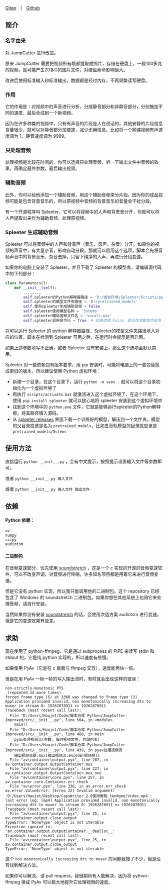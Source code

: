 [Gitee](https://gitee.com/haujet/jump-cutter-improved)　|　[Github](https://github.com/HaujetZhao/JumpCutter-Improved) 

## 简介

### 名字由来

对 JumpCutter 进行改进。

原来 JumpCutter 需要把视频所有帧都提取成照片，存储在硬盘上，一段100多兆的视频，就可能产生20多G的图片文件，对硬盘寿命影响很大。

改进后使用标准输入和标准输出，数据都是经过内存，不再频繁读写硬盘。

### 作用

它的作用是：对视频中的声音进行分析，分成静音部分和非静音部分，分别施加不同的速度，最后合成到一个新视频。

因为在许多种类的视频中，只有有声音的片段是人在说话的，其他安静的片段信息含量很少，就可以对静音部分加倍速，减少无用信息。比如将一个网课视频有声速度调为 1，静音速度调为 9999。

### 只处理音频

处理视频是比较花时间的，你可以选择只处理音频，听一下输出文件中音频的效果，再确定最终参数，最后输出视频。

### 辅助音频

此外，你可以给他添加一个辅助音频，用这个辅助音频来分片段。因为你的成品视频可能是包含背景音乐的，所以原视频中音频的背景音乐的音量会干扰分段。

有一个开源程序叫 Spleeter，它可以将视频中的人声和背景音分开，你就可以将人声提取出来作为辅助音频，处理原视频。

### Spleeter 生成辅助音频

Spleeter 可以将音频中的人声和背景声（音乐、风声、杂音）分开。如果你的视频的声音中，有大量杂音，影响自动分段，那就可以启用这个选项，脚本会先将音频声音中的背景音乐、杂音去掉，只留下纯净的人声，再进行分段变速。

如果你的电脑上安装了 Spleeter，并且下载了 Spleeter 的模型库，请编辑源代码中的下列部分：

```python
class Parameters():
    def __init__(self):
        ........
        self.spleeter的Python解释器路径 = 'D:/虚拟环境/Spleeter/Scripts/python.exe'
        self.spleeter的模型文件夹路径 = 'D:/pretrained_models'
        self.使用spleeter生成辅助音频 = False
        self.spleeter使用模型名称 = '5stems'
        self.spleeter辅助音频文件名 = 'vocals.wav'
        self.spleeter调用命令行 = True  # 如果改成 False，就会在本脚本内调用 spleeter 模块，但是 Windows 下调用 spleeter 不能使用多线程，速度会慢些。所以建议使用命令行的方式调用 Spleeter。

```

将可以运行 Spleeter 的 python 解释器路径、Spleeter的模型文件夹路径填入对应的位置，脚本在检测到 Spleeter 可用之后，在运行时会提示是否启用。

如果上述参数填写不正确，或者 Spleeter 没有安装上，那么这个选项会默认禁用。

Spleeter 对一些依赖包有版本要求，用 pip 安装时，可能将电脑上的一些包替换成更旧的版本，所以建议使用 Python 虚拟环境：

* 新建一个目录，在这个目录下，运行 `python -m venv .` 就可以将这个目录初始化为一个虚拟环境了
* 再执行 `scripts/activate.bat` 就激活进入这个虚拟环境了，在这个环境下，使用 `pip install spleeter` 就可以放心地将 spleeter 安装到这个虚拟环境中
* 找到这个环境中的 `python.exe` 文件，它就是能够运行spleeter的Python解释器，将其路径填入源码。
* 从 [spleeter releases](https://github.com/deezer/spleeter/releases) 界面下载一个训练好的模型，解压到一个文件夹。模型的父目录应该是名为 `pretrained_models`，比如五音轨模型的目录就应该是 `pretrained_models/5stems` 



## 使用方法

直接运行 `python __init__.py` ，会有中文提示，按照提示设置输入文件等参数即可。

或者 `python __init__.py 输入文件` 

或者  `python __init__.py 输入文件 输出文件` 

## 依赖

#### Python 依赖：

```
av
numpy
scipy
audiotsm
```

#### 二进制包

在音频变速部分，优先使用 [soundstretch](http://www.surina.net/soundtouch/soundstretch.html) ，这是一个 c 实现的开源的音频变速软件，可以不改变声调，对音频进行伸缩，许多知名项目都是用着它来进行音频变速。

但是它没有 python 实现，所以我只能调用他的二进制包。这个 repository 已经包含了 Windows 的 soundstretch 二进制包。如果你想在其他系统上也用它来处理音频，请自行安装。

当然如果你没有安装 [soundstretch](http://www.surina.net/soundtouch/soundstretch.html) 的话，会使用次选方案 audiotsm 进行变速。但是它的变速效果有些差。



## 求助

现在使用了 python-ffmpeg，它是通过 subprocess 的 PIPE 来读写 stdin 和 stdout 的，它是纯 python 实现的，所以速度有些慢。

如果使用 PyAv（它是在 c 层面与 ffmpeg 交互），速度能再快一倍。

但是在用 PyAv 一帧一帧的写入输出流时，有时就会出现这样的错误：

```
non-strictly-monotonic PTS
 (repeated 14 more times)
forced frame type (5) at 3360 was changed to frame type (3)
Application provided invalid, non monotonically increasing dts to muxer in stream 0: 19262878911 >= 19262878911
Traceback (most recent call last):
  File "D:/Users/Haujet/Code/脚本仓库 Python/JumpCutter-Improved/src/__init__.py", line 504, in <module>
    main()
  File "D:/Users/Haujet/Code/脚本仓库 Python/JumpCutter-Improved/src/__init__.py", line 488, in main
    pyav处理视频流(参数, 临时视频文件, 片段列表)
  File "D:/Users/Haujet/Code/脚本仓库 Python/JumpCutter-Improved/src/__init__.py", line 439, in pyav处理视频流
    输出视频容器.mux(输出视频流.encode(视频帧))
  File "av\container\output.pyx", line 207, in av.container.output.OutputContainer.mux
  File "av\container\output.pyx", line 227, in av.container.output.OutputContainer.mux_one
  File "av\container\core.pyx", line 257, in av.container.core.Container.err_check
  File "av\error.pyx", line 336, in av.error.err_check
av.error.ValueError: [Errno 22] Invalid argument: 'D:/Users/Haujet/Desktop/CapsWriter 2.0使用教程_ten8goe/Video.mp4'; last error log: [mp4] Application provided invalid, non monotonically increasing dts to muxer in stream 0: 19262878911 >= 19262878911
Traceback (most recent call last):
  File "av\container\output.pyx", line 25, in av.container.output.close_output
TypeError: 'NoneType' object is not iterable
Exception ignored in: 'av.container.output.OutputContainer.__dealloc__'
Traceback (most recent call last):
  File "av\container\output.pyx", line 25, in av.container.output.close_output
TypeError: 'NoneType' object is not iterable
```

这个 `non monotonically increasing dts to muxer` 的问题我搜了不少，但是没有找到解决方法。

如果你可以解决，请 pull request。我很期待有人能解决，因为将 python-ffmpeg 换成 PyAv 可以极大地提升它处理视频的速度。